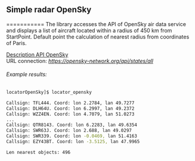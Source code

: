## Simple radar OpenSky
===========
The library accesses the API of OpenSky air data service
and displays a list of aircraft located within a radius of 450 km from StartPoint.
Default point the calculation of nearest radius from coordinates of Paris.

[Description API OpenSky](https://opensky-network.org/apidoc/rest.html#own-states)  
URL connection: *https://opensky-network.org/api/states/all*  

###### Example results:  
```bash  
locatorOpenSky]$ locator_opensky

Callsign: TFL444. Coord: lon 2.2784, lan 49.7277
Callsign: DLH64U. Coord: lon 6.2997, lan 49.2372
Callsign: WZZ4EN. Coord: lon 4.7079, lan 51.0273
...
Callsign: QTR8143. Coord: lon 6.2283, lan 49.6354
Callsign: SWR63J. Coord: lon 2.688, lan 49.0297
Callsign: SWR339. Coord: lon -0.0469, lan 51.4163
Callsign: EZY43BT. Coord: lon -3.5125, lan 47.9965

Len nearest objects: 496

```  